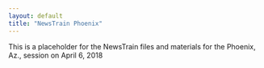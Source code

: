 ```yaml
---
layout: default
title: "NewsTrain Phoenix"
---
```


This is a placeholder for the NewsTrain files and materials for the Phoenix, Az., session on April 6, 2018
